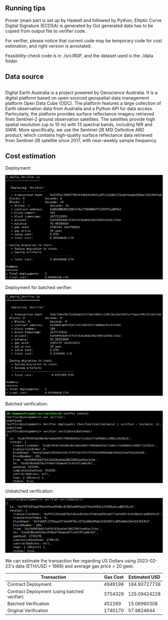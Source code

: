 ## Running tips



Prover (main part is set up by Haskell and followed by Python, Elliptic Curve Digital Signature (ECDSA) is generated by Go) generated data has to be copied from output file to verifier code.

For verifier, please notice that current code may be temporary code for cost estimation, and right version is annotated.

Feasibility-check code is in ./src/RSP, and the dataset used is the ./data folder.



## Data source

## 

Digital Earth Australia is a project powered by Geoscience Australia. It is a digital platform based on open-sourced geospatial-data management platform Open Data Cube (ODC). The platform features a large collection of Earth observation data from Australia and a Python API for data access. Particularly, the platform provides surface reflectance imagery retrieved from Sentinel-2 ground observation satellites. The satellites provide high spatial resolution (up to 10 m) with 13 spectral bands, including NIR and SWIR. More specifically, we use the Sentinel-2B MSI Definitive ARD product, which contains high-quality surface reflectance data retrieved from Sentinel-2B satellite since 2017, with near-weekly sample frequency.



## Cost estimation



Deployment:

![2](2.png)



Deployment for batched verifier:

![2](4.png)



Batched verification:

![3](3.png)



Unbatched verification:

![1](1.png)



We can estimate the transaction fee regarding US Dollars using 2023-02-23's data (ETH/USD = 1666) and average gas price = 20 gwei.



| Transaction                                  | Gas Cost | Estimated USD |
| -------------------------------------------- | -------- | ------------- |
| Contract Deployment                          | 4949198  | 164.90727736  |
| Contract Deployment (using batched verifier) | 3754329  | 125.09424228  |
| Batched Verification                         | 452269   | 15.06960308   |
| Original Verification                        | 1740170  | 57.9824644    |



